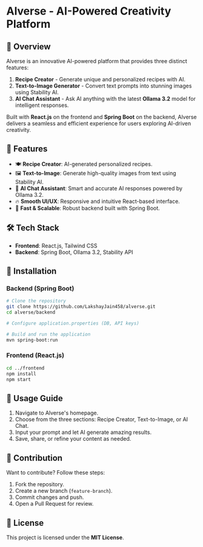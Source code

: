 # Alverse - AI-Powered Creativity Platform

## 🚀 Overview
Alverse is an innovative AI-powered platform that provides three distinct features:
1. **Recipe Creator** - Generate unique and personalized recipes with AI.
2. **Text-to-Image Generator** - Convert text prompts into stunning images using Stability AI.
3. **AI Chat Assistant** - Ask AI anything with the latest **Ollama 3.2** model for intelligent responses.

Built with **React.js** on the frontend and **Spring Boot** on the backend, Alverse delivers a seamless and efficient experience for users exploring AI-driven creativity.

## 🎯 Features
- 🍽 **Recipe Creator**: AI-generated personalized recipes.
- 🖼 **Text-to-Image**: Generate high-quality images from text using Stability AI.
- 🤖 **AI Chat Assistant**: Smart and accurate AI responses powered by Ollama 3.2.
- 🔥 **Smooth UI/UX**: Responsive and intuitive React-based interface.
- 🚀 **Fast & Scalable**: Robust backend built with Spring Boot.

## 🛠️ Tech Stack
- **Frontend**: React.js, Tailwind CSS
- **Backend**: Spring Boot, Ollama 3.2, Stability API

## 📌 Installation
### Backend (Spring Boot)
```bash
# Clone the repository
git clone https://github.com/LakshayJain458/alverse.git
cd alverse/backend

# Configure application.properties (DB, API keys)

# Build and run the application
mvn spring-boot:run
```

### Frontend (React.js)
```bash
cd ../frontend
npm install
npm start
```

## 📖 Usage Guide
1. Navigate to Alverse's homepage.
2. Choose from the three sections: Recipe Creator, Text-to-Image, or AI Chat.
3. Input your prompt and let AI generate amazing results.
4. Save, share, or refine your content as needed.

## 🤝 Contribution
Want to contribute? Follow these steps:
1. Fork the repository.
2. Create a new branch (`feature-branch`).
3. Commit changes and push.
4. Open a Pull Request for review.

## 📜 License
This project is licensed under the **MIT License**.

